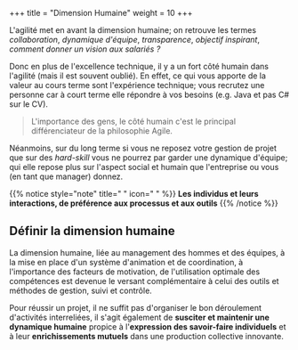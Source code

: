 +++
title = "Dimension Humaine"
weight = 10
+++

L'agilité met en avant la dimension humaine; on retrouve les termes *collaboration*, *dynamique d'équipe*, *transparence*, *objectif inspirant*, *comment donner un vision aux salariés ?*

Donc en plus de l'excellence technique, il y a un fort côté humain dans l'agilité (mais il est souvent oublié). En effet, ce qui vous apporte de la valeur au cours terme sont l'expérience technique; vous recrutez une personne car à court terme elle répondre à vos besoins (e.g. Java et pas C# sur le CV).

> L'importance des gens, le côté humain c'est le principal différenciateur de la philosophie Agile.

Néanmoins, sur du long terme si vous ne reposez votre gestion de projet que sur des *hard-skill* vous ne pourrez par garder une dynamique d'équipe; qui elle repose plus sur l'aspect social et humain que l'entreprise ou vous (en tant que manager) donnez.

{{% notice style="note" title=" " icon=" " %}}
**Les individus et leurs interactions, de préférence aux processus et aux outils**
{{% /notice %}}

## Définir la dimension humaine 

La dimension humaine, liée au management des hommes et des équipes, à la mise en
place d'un système d'animation et de coordination, à l'importance des facteurs de
motivation, de l'utilisation optimale des compétences est devenue le versant
complémentaire à celui des outils et méthodes de gestion, suivi et contrôle. 

Pour réussir un projet, il ne suffit pas d'organiser le bon déroulement d'activités interreliées, il
s'agit également de **susciter et maintenir une dynamique humaine** propice à l'**expression des savoir-faire individuels** et à leur **enrichissements mutuels** dans une production collective innovante.